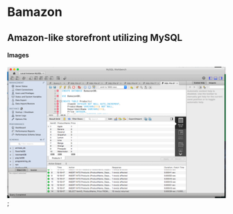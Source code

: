 # Bamazon
## Amazon-like storefront utilizing MySQL

#### Images

![Database creation](/images/mySql.png);
